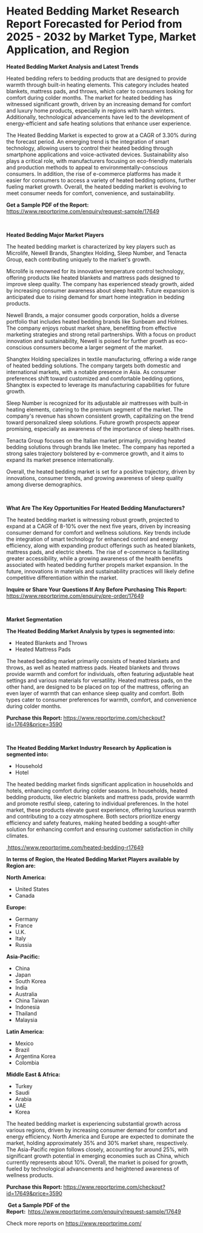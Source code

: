 <p><h1>Heated Bedding Market Research Report Forecasted for Period from 2025 -  2032 by Market Type, Market Application, and Region</h1></p><p><strong>Heated Bedding Market Analysis and Latest Trends</strong></p>
<p><p>Heated bedding refers to bedding products that are designed to provide warmth through built-in heating elements. This category includes heated blankets, mattress pads, and throws, which cater to consumers looking for comfort during colder months. The market for heated bedding has witnessed significant growth, driven by an increasing demand for comfort and luxury home products, especially in regions with harsh winters. Additionally, technological advancements have led to the development of energy-efficient and safe heating solutions that enhance user experience.</p><p>The Heated Bedding Market is expected to grow at a CAGR of 3.30% during the forecast period. An emerging trend is the integration of smart technology, allowing users to control their heated bedding through smartphone applications and voice-activated devices. Sustainability also plays a critical role, with manufacturers focusing on eco-friendly materials and production methods to appeal to environmentally-conscious consumers. In addition, the rise of e-commerce platforms has made it easier for consumers to access a variety of heated bedding options, further fueling market growth. Overall, the heated bedding market is evolving to meet consumer needs for comfort, convenience, and sustainability.</p></p>
<p><strong>Get a Sample PDF of the Report:&nbsp;</strong> <a href="https://www.reportprime.com/enquiry/request-sample/17649?utm_campaign=2192&utm_medium=2&utm_source=Github&utm_content=ia&utm_term=18032025&utm_id=heated-bedding">https://www.reportprime.com/enquiry/request-sample/17649</a></p>
<p>&nbsp;</p>
<p><strong>Heated Bedding Major Market Players</strong></p>
<p><p>The heated bedding market is characterized by key players such as Microlife, Newell Brands, Shangtex Holding, Sleep Number, and Tenacta Group, each contributing uniquely to the market's growth. </p><p>Microlife is renowned for its innovative temperature control technology, offering products like heated blankets and mattress pads designed to improve sleep quality. The company has experienced steady growth, aided by increasing consumer awareness about sleep health. Future expansion is anticipated due to rising demand for smart home integration in bedding products.</p><p>Newell Brands, a major consumer goods corporation, holds a diverse portfolio that includes heated bedding brands like Sunbeam and Holmes. The company enjoys robust market share, benefitting from effective marketing strategies and strong retail partnerships. With a focus on product innovation and sustainability, Newell is poised for further growth as eco-conscious consumers become a larger segment of the market.</p><p>Shangtex Holding specializes in textile manufacturing, offering a wide range of heated bedding solutions. The company targets both domestic and international markets, with a notable presence in Asia. As consumer preferences shift toward customized and comfortable bedding options, Shangtex is expected to leverage its manufacturing capabilities for future growth.</p><p>Sleep Number is recognized for its adjustable air mattresses with built-in heating elements, catering to the premium segment of the market. The company's revenue has shown consistent growth, capitalizing on the trend toward personalized sleep solutions. Future growth prospects appear promising, especially as awareness of the importance of sleep health rises.</p><p>Tenacta Group focuses on the Italian market primarily, providing heated bedding solutions through brands like Imetec. The company has reported a strong sales trajectory bolstered by e-commerce growth, and it aims to expand its market presence internationally.</p><p>Overall, the heated bedding market is set for a positive trajectory, driven by innovations, consumer trends, and growing awareness of sleep quality among diverse demographics.</p></p>
<p>&nbsp;</p>
<p><strong>What Are The Key Opportunities For Heated Bedding Manufacturers?</strong></p>
<p><p>The heated bedding market is witnessing robust growth, projected to expand at a CAGR of 8-10% over the next five years, driven by increasing consumer demand for comfort and wellness solutions. Key trends include the integration of smart technology for enhanced control and energy efficiency, along with expanding product offerings such as heated blankets, mattress pads, and electric sheets. The rise of e-commerce is facilitating greater accessibility, while a growing awareness of the health benefits associated with heated bedding further propels market expansion. In the future, innovations in materials and sustainability practices will likely define competitive differentiation within the market.</p></p>
<p><strong>Inquire or Share Your Questions If Any Before Purchasing This Report:</strong> <a href="https://www.reportprime.com/enquiry/pre-order/17649?utm_campaign=2192&utm_medium=2&utm_source=Github&utm_content=ia&utm_term=18032025&utm_id=heated-bedding">https://www.reportprime.com/enquiry/pre-order/17649</a></p>
<p>&nbsp;</p>
<p><strong>Market Segmentation</strong></p>
<p><strong>The Heated Bedding Market Analysis by types is segmented into:</strong></p>
<p><ul><li>Heated Blankets and Throws</li><li>Heated Mattress Pads</li></ul></p>
<p><p>The heated bedding market primarily consists of heated blankets and throws, as well as heated mattress pads. Heated blankets and throws provide warmth and comfort for individuals, often featuring adjustable heat settings and various materials for versatility. Heated mattress pads, on the other hand, are designed to be placed on top of the mattress, offering an even layer of warmth that can enhance sleep quality and comfort. Both types cater to consumer preferences for warmth, comfort, and convenience during colder months.</p></p>
<p><strong>Purchase this Report:&nbsp;</strong><a href="https://www.reportprime.com/checkout?id=17649&price=3590&utm_campaign=2192&utm_medium=2&utm_source=Github&utm_content=ia&utm_term=18032025&utm_id=heated-bedding">https://www.reportprime.com/checkout?id=17649&price=3590</a></p>
<p>&nbsp;</p>
<p><strong>The Heated Bedding Market Industry Research by Application is segmented into:</strong></p>
<p><ul><li>Household</li><li>Hotel</li></ul></p>
<p><p>The heated bedding market finds significant application in households and hotels, enhancing comfort during colder seasons. In households, heated bedding products, like electric blankets and mattress pads, provide warmth and promote restful sleep, catering to individual preferences. In the hotel market, these products elevate guest experience, offering luxurious warmth and contributing to a cozy atmosphere. Both sectors prioritize energy efficiency and safety features, making heated bedding a sought-after solution for enhancing comfort and ensuring customer satisfaction in chilly climates.</p></p>
<p><a href="https://www.reportprime.com/heated-bedding-r17649?utm_campaign=2192&utm_medium=2&utm_source=Github&utm_content=ia&utm_term=18032025&utm_id=heated-bedding">&nbsp;https://www.reportprime.com/heated-bedding-r17649</a></p>
<p><strong>In terms of Region, the Heated Bedding Market Players available by Region are:</strong></p>
<p>
    <p> <strong> North America: </strong>
        <ul>
            <li>United States</li>
            <li>Canada</li>
        </ul>
        </p> 
    <p> <strong> Europe: </strong>
        <ul>
            <li>Germany</li>
            <li>France</li>
            <li>U.K.</li>
            <li>Italy</li>
            <li>Russia</li>
        </ul>
        </p> 
    <p> <strong> Asia-Pacific: </strong>
        <ul>
            <li>China</li>
            <li>Japan</li>
            <li>South Korea</li>
            <li>India</li>
            <li>Australia</li>
            <li>China Taiwan</li>
            <li>Indonesia</li>
            <li>Thailand</li>
            <li>Malaysia</li>
        </ul>
        </p> 
    <p> <strong> Latin America: </strong>
        <ul>
            <li>Mexico</li>
            <li>Brazil</li>
            <li>Argentina Korea</li>
            <li>Colombia</li>
        </ul>
        </p> 
    <p> <strong> Middle East & Africa: </strong>
        <ul>
            <li>Turkey</li>
            <li>Saudi</li>
            <li>Arabia</li>
            <li>UAE</li>
            <li>Korea</li>
        </ul>
    </p>
    </p>
<p><p>The heated bedding market is experiencing substantial growth across various regions, driven by increasing consumer demand for comfort and energy efficiency. North America and Europe are expected to dominate the market, holding approximately 35% and 30% market share, respectively. The Asia-Pacific region follows closely, accounting for around 25%, with significant growth potential in emerging economies such as China, which currently represents about 10%. Overall, the market is poised for growth, fueled by technological advancements and heightened awareness of wellness products.</p></p>
<p><strong>Purchase this Report: </strong><a href="https://www.reportprime.com/checkout?id=17649&price=3590&utm_campaign=2192&utm_medium=2&utm_source=Github&utm_content=ia&utm_term=18032025&utm_id=heated-bedding">https://www.reportprime.com/checkout?id=17649&price=3590</a></p>
<p>&nbsp;<strong>Get a Sample PDF of the Report:&nbsp;&nbsp;</strong><a href="https://www.reportprime.com/enquiry/request-sample/17649?utm_campaign=2192&utm_medium=2&utm_source=Github&utm_content=ia&utm_term=18032025&utm_id=heated-bedding">https://www.reportprime.com/enquiry/request-sample/17649</a></p>
<p><strong></strong></p>
<p>Check more reports on <a href="https://www.reportprime.com/?utm_campaign=2192&utm_medium=2&utm_source=Github&utm_content=ia&utm_term=18032025&utm_id=heated-bedding">https://www.reportprime.com/</a></p>